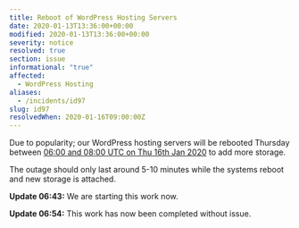 ```yaml
---
title: Reboot of WordPress Hosting Servers
date: 2020-01-13T13:36:00+00:00
modified: 2020-01-13T13:36:00+00:00
severity: notice
resolved: true
section: issue
informational: "true"
affected:
  - WordPress Hosting
aliases:
  - /incidents/id97
slug: id97
resolvedWhen: 2020-01-16T09:00:00Z
---
```


Due to popularity; our WordPress hosting servers will be rebooted Thursday between [06:00 and 08:00 UTC on Thu 16th Jan 2020](https://www.timeanddate.com/worldclock/fixedtime.html?iso=20200116T06&ah=2) to add more storage.

The outage should only last around 5-10 minutes while the systems reboot and new storage is attached.

**Update 06:43:** We are starting this work now.

**Update 06:54:** This work has now been completed without issue.

